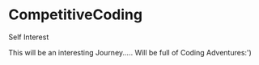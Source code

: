# CompetitiveCoding
Self Interest

This will be an interesting Journey..... Will be full of Coding Adventures:')
